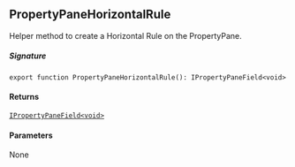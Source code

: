 ## PropertyPaneHorizontalRule

Helper method to create a Horizontal Rule on the PropertyPane.

##### Signature
`export function PropertyPaneHorizontalRule(): IPropertyPaneField<void>`

#### Returns
[`IPropertyPaneField<void>`](IPropertyPaneField.md)

#### Parameters
None

